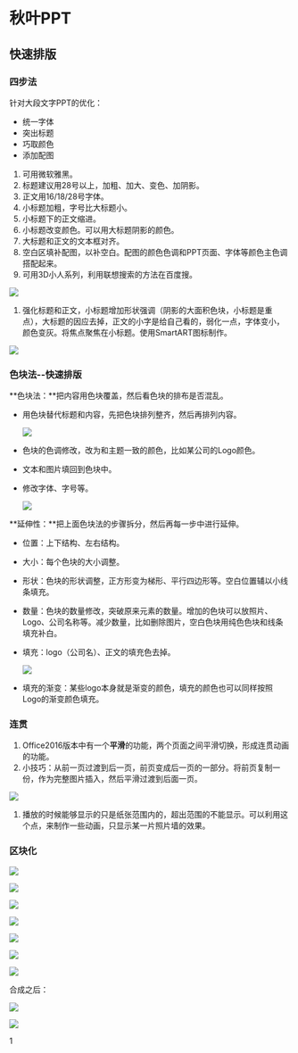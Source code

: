 # 秋叶PPT
## 快速排版
### 四步法
针对大段文字PPT的优化：
* 统一字体
* 突出标题
* 巧取颜色
* 添加配图


1. 可用微软雅黑。
1. 标题建议用28号以上，加粗、加大、变色、加阴影。
1. 正文用16/18/28号字体。
1. 小标题加粗，字号比大标题小。
1. 小标题下的正文缩进。
1. 小标题改变颜色。可以用大标题阴影的颜色。
1. 大标题和正文的文本框对齐。
1. 空白区填补配图，以补空白。配图的颜色色调和PPT页面、字体等颜色主色调搭配起来。
1. 可用3D小人系列，利用联想搜索的方法在百度搜。

  ![](assets/201/20180107-f6414ad6.png)

1. 强化标题和正文，小标题增加形状强调（阴影的大面积色块，小标题是重点），大标题的因应去掉，正文的小字是给自己看的，弱化一点，字体变小，颜色变灰。将焦点聚焦在小标题。使用SmartART图标制作。

  ![](assets/201/20180107-5d45da53.png)

### 色块法--快速排版
**色块法：**把内容用色块覆盖，然后看色块的排布是否混乱。
* 用色块替代标题和内容，先把色块排列整齐，然后再排列内容。

  ![](assets/201/20180107-2515df3e.png)

* 色块的色调修改，改为和主题一致的颜色，比如某公司的Logo颜色。
* 文本和图片填回到色块中。
* 修改字体、字号等。

  ![](assets/201/20180107-1e7f859d.png)

**延伸性：**把上面色块法的步骤拆分，然后再每一步中进行延伸。

* 位置：上下结构、左右结构。
* 大小：每个色块的大小调整。
* 形状：色块的形状调整，正方形变为梯形、平行四边形等。空白位置辅以小线条填充。
* 数量：色块的数量修改，突破原来元素的数量。增加的色块可以放照片、Logo、公司名称等。减少数量，比如删除图片，空白色块用纯色色块和线条填充补白。
* 填充：logo（公司名）、正文的填充色去掉。

  ![](assets/201/20180107-cb049775.png)

* 填充的渐变：某些logo本身就是渐变的颜色，填充的颜色也可以同样按照Logo的渐变颜色填充。

### 连贯
1. Office2016版本中有一个**平滑**的功能，两个页面之间平滑切换，形成连贯动画的功能。
1. 小技巧：从前一页过渡到后一页，前页变成后一页的一部分。将前页复制一份，作为完整图片插入，然后平滑过渡到后面一页。

  ![](assets/201/20180107-bed25fdc.png)

1. 播放的时候能够显示的只是纸张范围内的，超出范围的不能显示。可以利用这个点，来制作一些动画，只显示某一片照片墙的效果。

### 区块化

![](assets/201/20180107-f20215da.png)

![](assets/201/20180107-1d8ce88f.png)

![](assets/201/20180107-2d153004.png)

![](assets/201/20180107-5fb8ec7c.png)

![](assets/201/20180107-704e98b9.png)

![](assets/201/20180107-b1f78b19.png)

![](assets/201/20180107-38d3f394.png)

合成之后：

![](assets/201/20180107-3cd78b1a.png)


![](assets/201/20180107-f8c1fb4f.png)






























1
